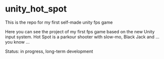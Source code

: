 # unity_hot_spot
This is the repo for my first self-made unity fps game

Here you can see the project of my first fps game based on the new Unity input system.
Hot Spot is a parkour shooter with slow-mo, Black Jack and ... you know ...

Status: in progress, long-term development

